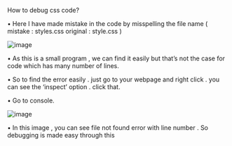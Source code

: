 How to debug css code?

•	Here I have made mistake in the code by misspelling the file name ( mistake : styles.css original : style.css )

 ![image](https://user-images.githubusercontent.com/111358462/229287121-3f40e550-b4b2-415a-aeb7-d211300a23dd.png)

•	As this is a small program , we can find it easily but that’s not the case for code which has many number of lines.

•	So to find the error easily . just go to your webpage and right click . you can see the ‘inspect’ option . click that.

• Go to console.

 ![image](https://user-images.githubusercontent.com/111358462/229287124-4516fa33-391d-45a0-99e8-6f905683b51f.png)

•	In this image , you can see file not found error with line number . So debugging is made easy through this
